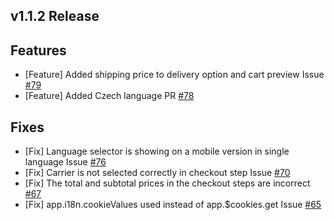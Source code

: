 ## v1.1.2 Release

## Features
- [Feature] Added shipping price to delivery option and cart preview Issue [#79](https://github.com/vuestorefront-community/prestashop/issues/79)
- [Feature] Added Czech language PR [#78](https://github.com/vuestorefront-community/prestashop/pull/78)

## Fixes
- [Fix] Language selector is showing on a mobile version in single language Issue [#76](https://github.com/vuestorefront-community/prestashop/issues/76)
- [Fix] Carrier is not selected correctly in checkout step Issue [#70](https://github.com/vuestorefront-community/prestashop/issues/70)
- [Fix] The total and subtotal prices in the checkout steps are incorrect [#67](https://github.com/vuestorefront-community/prestashop/issues/67)
- [Fix] app.i18n.cookieValues used instead of app.$cookies.get Issue [#65](https://github.com/vuestorefront-community/prestashop/issues/65)
